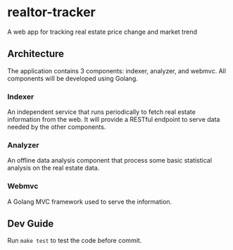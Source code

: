 # realtor-tracker
A web app for tracking real estate price change and market trend

## Architecture
The application contains 3 components: indexer, analyzer, and webmvc. All components will be developed using Golang.

### Indexer
An independent service that runs periodically to fetch real estate information from the web. It will provide a RESTful endpoint to serve data needed by the other components.

### Analyzer
An offline data analysis component that process some basic statistical analysis on the real estate data.

### Webmvc
A Golang MVC framework used to serve the information.

## Dev Guide
Run `make test` to test the code before commit.
